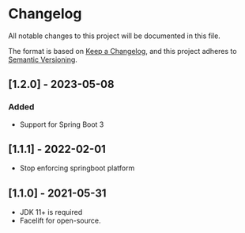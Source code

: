 # Changelog

All notable changes to this project will be documented in this file.

The format is based on [Keep a Changelog](https://keepachangelog.com/en/1.0.0/), and this project adheres
to [Semantic Versioning](https://semver.org/spec/v2.0.0.html).

## [1.2.0] - 2023-05-08

### Added

* Support for Spring Boot 3

## [1.1.1] - 2022-02-01

* Stop enforcing springboot platform

## [1.1.0] - 2021-05-31

* JDK 11+ is required
* Facelift for open-source.
